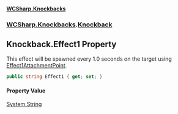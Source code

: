 #### [WCSharp.Knockbacks](index.md 'index')
### [WCSharp.Knockbacks](WCSharp.Knockbacks.md 'WCSharp.Knockbacks').[Knockback](WCSharp.Knockbacks.Knockback.md 'WCSharp.Knockbacks.Knockback')

## Knockback.Effect1 Property

This effect will be spawned every 1.0 seconds on the target using [Effect1AttachmentPoint](WCSharp.Knockbacks.Knockback.Effect1AttachmentPoint.md 'WCSharp.Knockbacks.Knockback.Effect1AttachmentPoint').

```csharp
public string Effect1 { get; set; }
```

#### Property Value
[System.String](https://docs.microsoft.com/en-us/dotnet/api/System.String 'System.String')